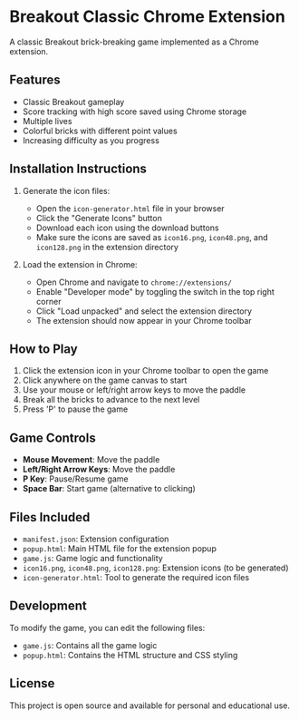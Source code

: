 # Breakout Classic Chrome Extension

A classic Breakout brick-breaking game implemented as a Chrome extension.

## Features

- Classic Breakout gameplay
- Score tracking with high score saved using Chrome storage
- Multiple lives
- Colorful bricks with different point values
- Increasing difficulty as you progress

## Installation Instructions

1. Generate the icon files:
   - Open the `icon-generator.html` file in your browser
   - Click the "Generate Icons" button
   - Download each icon using the download buttons
   - Make sure the icons are saved as `icon16.png`, `icon48.png`, and `icon128.png` in the extension directory

2. Load the extension in Chrome:
   - Open Chrome and navigate to `chrome://extensions/`
   - Enable "Developer mode" by toggling the switch in the top right corner
   - Click "Load unpacked" and select the extension directory
   - The extension should now appear in your Chrome toolbar

## How to Play

1. Click the extension icon in your Chrome toolbar to open the game
2. Click anywhere on the game canvas to start
3. Use your mouse or left/right arrow keys to move the paddle
4. Break all the bricks to advance to the next level
5. Press 'P' to pause the game

## Game Controls

- **Mouse Movement**: Move the paddle
- **Left/Right Arrow Keys**: Move the paddle
- **P Key**: Pause/Resume game
- **Space Bar**: Start game (alternative to clicking)

## Files Included

- `manifest.json`: Extension configuration
- `popup.html`: Main HTML file for the extension popup
- `game.js`: Game logic and functionality
- `icon16.png`, `icon48.png`, `icon128.png`: Extension icons (to be generated)
- `icon-generator.html`: Tool to generate the required icon files

## Development

To modify the game, you can edit the following files:
- `game.js`: Contains all the game logic
- `popup.html`: Contains the HTML structure and CSS styling

## License

This project is open source and available for personal and educational use.